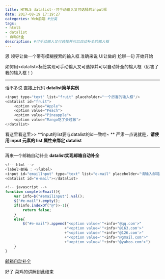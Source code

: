 ```yaml
---
title: HTML5 datalist--可手动输入又可选择的input框
date: 2017-08-19 17:19:27
categories: Web前端 #分类
tags:
- html5
- datalist
- 自动补全
description: #可手动输入又可选择并可以自动补全的输入框
---
```


恩 领导让做一个带有模糊搜索的输入框 准确来说 UI让做的 
尬聊一句
开始开始

如何用&lt;datalist&gt;标签实现可手动输入又可选择并可以自动补全的输入框（厉害了我的输入框！）

<!--more-->

---
话不多说 直接上代码
**datalist简单实例**
```JavaScript
<input type="text" list="fruit" placeholder="一个厉害的输入框"/>
<datalist id="fruit">
    <option value="Apple">
    <option value="Peach">
    <option value="Pineapple">
    <option value="Mango吃了会过敏">
</datalist>
```
看这里看这里>> **input的list要与datalist的id一致哈~ **
严肃一点说就是，**请使用 input 元素的 list 属性来绑定 datalist**

---
再来一个邮箱自动补全
**datalist实现邮箱自动补全**
```JavaScript
<!-- html -->
<label>邮箱 : </label>
<input id="emailInput" type="text" list="e-mail" placeholder="请输入邮箱" oninput="completeEmail()"/>
<datalist id="e-mail"></datalist>

<!-- javascript -->
function completeEmail(){
	var info=$("#emailInput").val();
	$("#e-mail").empty();
	if(info.indexOf("@")>-1){
		return false;  
	}
	else{
		$("#e-mail").append("<option value='"+info+"@qq.com'>"
			               +"<option value='"+info+"@163.com'>"
			               +"<option value='"+info+"@126.com'>"
			               +"<option value='"+info+"@gmail.com'>"
			               +"<option value='"+info+"@yahoo.com'>")
	}
}
```
[邮箱自动补全](/img/8.19.3.png'邮箱自动补全')

好了 菜鸡的讲解到此结束


